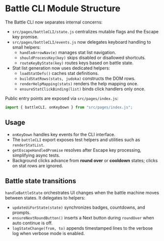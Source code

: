 # Battle CLI Module Structure

The Battle CLI now separates internal concerns:

- `src/pages/battleCLI/state.js` centralizes mutable flags and the Escape key promise.
- `src/pages/battleCLI/events.js` now delegates keyboard handling to small helpers:
  - `handleArrowNav(e)` manages stat list navigation.
  - `shouldProcessKey(key)` skips disabled or disallowed shortcuts.
  - `routeKeyByState(key)` routes keys based on battle state.
- Stat list generation now uses dedicated helpers:
  - `loadStatDefs()` caches stat definitions.
  - `buildStatRows(stats, judoka)` constructs the DOM rows.
  - `renderHelpMapping(stats)` renders the help mapping once.
  - `ensureStatClickBinding(list)` binds click handlers only once.

Public entry points are exposed via `src/pages/index.js`:

```js
import { battleCLI, onKeyDown } from "src/pages/index.js";
```

## Usage

- `onKeyDown` handles key events for the CLI interface.
- The `battleCLI` export exposes test helpers and utilities such as `renderStatList`.
- `getEscapeHandledPromise` resolves after Escape key processing, simplifying async tests.
- Background clicks advance from **round over** or **cooldown** states; clicks on stat rows are ignored.

## Battle state transitions

`handleBattleState` orchestrates UI changes when the battle machine moves between states. It delegates to helpers:

- `updateUiForState(state)` synchronizes badges, countdowns, and prompts.
- `ensureNextRoundButton()` inserts a Next button during `roundOver` when auto continue is off.
- `logStateChange(from, to)` appends timestamped lines to the verbose log when verbose mode is enabled.
